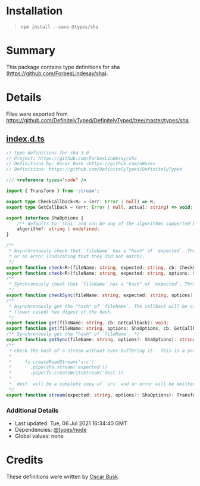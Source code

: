 # Installation
> `npm install --save @types/sha`

# Summary
This package contains type definitions for sha (https://github.com/ForbesLindesay/sha).

# Details
Files were exported from https://github.com/DefinitelyTyped/DefinitelyTyped/tree/master/types/sha.
## [index.d.ts](https://github.com/DefinitelyTyped/DefinitelyTyped/tree/master/types/sha/index.d.ts)
````ts
// Type definitions for sha 3.0
// Project: https://github.com/ForbesLindesay/sha
// Definitions by: Oscar Busk <https://github.com/oBusk>
// Definitions: https://github.com/DefinitelyTyped/DefinitelyTyped

/// <reference types="node" />

import { Transform } from 'stream';

export type CheckCallback<R> = (err: Error | null) => R;
export type GetCallback = (err: Error | null, actual: string) => void;

export interface ShaOptions {
    /** defaults to `sha1` and can be any of the algorithms supported by `crypto.createHash` */
    algorithm?: string | undefined;
}

/**
 * Asynchronously check that `fileName` has a "hash" of `expected`. The callback will be called with either `null`
 * or an error (indicating that they did not match).
 */
export function check<R>(fileName: string, expected: string, cb: CheckCallback<R>): void | R;
export function check<R>(fileName: string, expected: string, options: ShaOptions, cb: CheckCallback<R>): void | R;
/**
 * Synchronously check that `fileName` has a "hash" of `expected`. Throws if they do not match.
 */
export function checkSync(fileName: string, expected: string, options?: ShaOptions): void;
/**
 * Asynchronously get the "hash" of `fileName`. The callback will be called with an optional `error` object and the
 * (lower cased) hex digest of the hash.
 */
export function get(fileName: string, cb: GetCallback): void;
export function get(fileName: string, options: ShaOptions, cb: GetCallback): void;
/** Synchronously get the "hash" of `fileName`. */
export function getSync(fileName: string, options?: ShaOptions): string;
/**
 * Check the hash of a stream without ever buffering it.  This is a pass through stream so you can do things like:
 *
 *     fs.createReadStream('src')
 *       .pipe(sha.stream('expected'))
 *       .pipe(fs.createWriteStream('dest'))
 *
 * `dest` will be a complete copy of `src` and an error will be emitted if the hash did not match `'expected'`.
 */
export function stream(expected: string, options?: ShaOptions): Transform;

````

### Additional Details
 * Last updated: Tue, 06 Jul 2021 16:34:40 GMT
 * Dependencies: [@types/node](https://npmjs.com/package/@types/node)
 * Global values: none

# Credits
These definitions were written by [Oscar Busk](https://github.com/oBusk).
